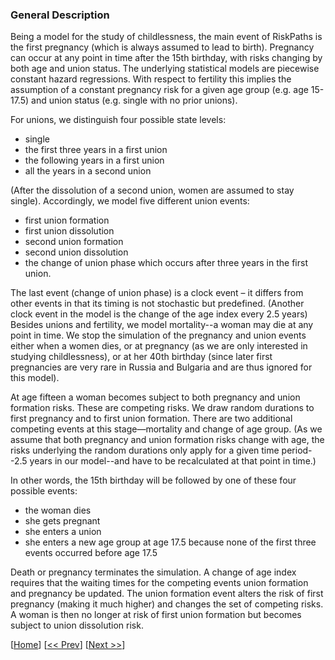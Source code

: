 ### General Description

Being a model for the study of childlessness, the main event of RiskPaths is the first pregnancy (which is always assumed to lead to birth). Pregnancy can occur at any point in time after the 15th birthday, with risks changing by both age and union status. The underlying statistical models are piecewise constant hazard regressions. With respect to fertility this implies the assumption of a constant pregnancy risk for a given age group (e.g. age 15-17.5) and union status (e.g. single with no prior unions).  

For unions, we distinguish four possible state levels:  
- single  
- the first three years in a first union  
- the following years in a first union  
- all the years in a second union  

(After the dissolution of a second union, women are assumed to stay single). Accordingly, we model five different union events:  

- first union formation 
- first union dissolution 
- second union formation 
- second union dissolution 
- the change of union phase which occurs after three years in the first union.  

The last event (change of union phase) is a clock event – it differs from other events in that its timing is not stochastic but predefined. (Another clock event in the model is the change of the age index every 2.5 years) Besides unions and fertility, we model mortality--a woman may die at any point in time. We stop the simulation of the pregnancy and union events either when a women dies, or at pregnancy (as we are only interested in studying childlessness), or at her 40th birthday (since later first pregnancies are very rare in Russia and Bulgaria and are thus ignored for this model).  

At age fifteen a woman becomes subject to both pregnancy and union formation risks. These are competing risks. We draw random durations to first pregnancy and to first union formation. There are two additional competing events at this stage—mortality and change of age group. (As we assume that both pregnancy and union formation risks change with age, the risks underlying the random durations only apply for a given time period--2.5 years in our model--and have to be recalculated at that point in time.)  

In other words, the 15th birthday will be followed by one of these four possible events:  

- the woman dies 
- she gets pregnant  
- she enters a union 
- she enters a new age group at age 17.5 because none of the first three events occurred before age 17.5 

Death or pregnancy terminates the simulation. A change of age index requires that the waiting times for the competing events union formation and pregnancy be updated. The union formation event alters the risk of first pregnancy (making it much higher) and changes the set of competing risks. A woman is then no longer at risk of first union formation but becomes subject to union dissolution risk.  


[[Home](#Home)] [[<< Prev](#001-Introduction)] [[Next >>](#003-QQQ)]